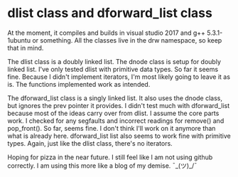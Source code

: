 # dlist class and dforward_list class

At the moment, it compiles and builds in visual studio 2017 and g++ 5.3.1-1ubuntu or something.
All the classes live in the drw namespace, so keep that in mind.

The dlist class is a doubly linked list. The dnode class is setup for doubly linked list.
I've only tested dlist with primitive data types.
So far it seems fine. Because I didn't implement iterators, I'm most likely going to leave it as is. 
The functions implemented work as intended.


The dforward_list class is a singly linked list. It also uses the dnode class, but ignores the prev pointer it provides.
I didn't test much with dforward_list because most of the ideas carry over from dlist. I assume the core parts work. 
I checked for any segfaults and incorrect readings for remove() and pop_front(). So far, seems fine. 
I don't think I'll work on it anymore than what is already here. dforward_list list also seems to work fine with primitive types.
Again, just like the dlist class, there's no iterators.


Hoping for pizza in the near future. 
I still feel like I am not using github correctly. I am using this more like a blog of my demise.
¯\_(ツ)_/¯